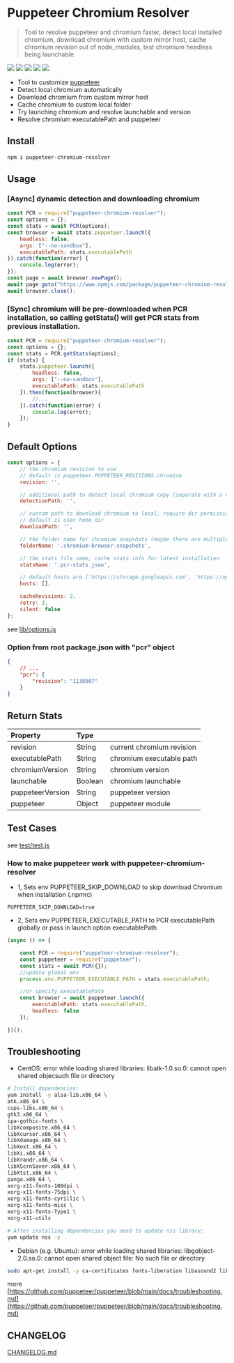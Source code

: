 
# Puppeteer Chromium Resolver
> Tool to resolve puppeteer and chromium faster, detect local installed chromium, download chromium with custom mirror host, cache chromium revision out of node_modules, test chromium headless being launchable.

![](https://img.shields.io/npm/v/puppeteer-chromium-resolver)
![](https://img.shields.io/librariesio/github/cenfun/puppeteer-chromium-resolver)
![](https://img.shields.io/librariesio/dependents/npm/puppeteer-chromium-resolver)
[![](https://badgen.net/npm/dw/puppeteer-chromium-resolver)](https://www.npmjs.com/package/puppeteer-chromium-resolver)
![](https://img.shields.io/github/license/cenfun/puppeteer-chromium-resolver)

* Tool to customize [puppeteer](https://github.com/GoogleChrome/puppeteer)
* Detect local chromium automatically
* Download chromium from custom mirror host
* Cache chromium to custom local folder
* Try launching chromium and resolve launchable and version
* Resolve chromium executablePath and puppeteer


## Install 
```sh
npm i puppeteer-chromium-resolver
```
## Usage
### [Async] dynamic detection and downloading chromium
```js
const PCR = require("puppeteer-chromium-resolver");
const options = {};
const stats = await PCR(options);
const browser = await stats.puppeteer.launch({
    headless: false,
    args: ["--no-sandbox"],
    executablePath: stats.executablePath
}).catch(function(error) {
    console.log(error);
});
const page = await browser.newPage();
await page.goto("https://www.npmjs.com/package/puppeteer-chromium-resolver");
await browser.close();
```

### [Sync] chromium will be pre-downloaded when PCR installation, so calling getStats() will get PCR stats from previous installation.
```js
const PCR = require("puppeteer-chromium-resolver");
const options = {};
const stats = PCR.getStats(options);
if (stats) {
    stats.puppeteer.launch({
        headless: false,
        args: ["--no-sandbox"],
        executablePath: stats.executablePath
    }).then(function(browser){
        //...
    }).catch(function(error) {
        console.log(error);
    });
}
```

## Default Options
```js
const options = {
    // the chromium revision to use
    // default is puppeteer.PUPPETEER_REVISIONS.chromium
    revision: '',

    // additional path to detect local chromium copy (separate with a comma if multiple paths)
    detectionPath: '',

    // custom path to download chromium to local, require dir permission: 0o777
    // default is user home dir
    downloadPath: '',

    // the folder name for chromium snapshots (maybe there are multiple versions)
    folderName: '.chromium-browser-snapshots',

    // the stats file name, cache stats info for latest installation
    statsName: '.pcr-stats.json',

    // default hosts are ['https://storage.googleapis.com', 'https://npmmirror.com/mirrors']
    hosts: [],

    cacheRevisions: 2,
    retry: 3,
    silent: false
};

```
see [lib/options.js](/lib/options.js)

### Option from root package.json with "pcr" object
```json
{
    // ...
    "pcr": {
        "revision": "1138907"
    }
}
```

## Return Stats
|Property        | Type    |                          |
| :--------------| :------ | :----------------------  |
|revision        | String  |current chromium revision |
|executablePath  | String  |chromium executable path  |
|chromiumVersion | String  |chromium version          |
|launchable      | Boolean |chromium launchable       |
|puppeteerVersion| String  |puppeteer version         |
|puppeteer       | Object  |puppeteer module          |


## Test Cases
see [test/test.js](/test/test.js)

### How to make puppeteer work with puppeteer-chromium-resolver
* 1, Sets env PUPPETEER_SKIP_DOWNLOAD to skip download Chromium when installation (.npmrc)
```
PUPPETEER_SKIP_DOWNLOAD=true
```
* 2, Sets env PUPPETEER_EXECUTABLE_PATH to PCR executablePath globally or pass in launch option executablePath
```js
(async () => {

    const PCR = require("puppeteer-chromium-resolver");
    const puppeteer = require("puppeteer");
    const stats = await PCR({});
    //update global env
    process.env.PUPPETEER_EXECUTABLE_PATH = stats.executablePath;

    //or specify executablePath
    const browser = await puppeteer.launch({
        executablePath: stats.executablePath,
        headless: false
    });

})();
```

## Troubleshooting
- CentOS: error while loading shared libraries: libatk-1.0.so.0: cannot open shared objecsuch file or directory
```sh
# Install dependencies:
yum install -y alsa-lib.x86_64 \
atk.x86_64 \
cups-libs.x86_64 \
gtk3.x86_64 \
ipa-gothic-fonts \
libXcomposite.x86_64 \
libXcursor.x86_64 \
libXdamage.x86_64 \
libXext.x86_64 \
libXi.x86_64 \
libXrandr.x86_64 \
libXScrnSaver.x86_64 \
libXtst.x86_64 \
pango.x86_64 \
xorg-x11-fonts-100dpi \
xorg-x11-fonts-75dpi \
xorg-x11-fonts-cyrillic \
xorg-x11-fonts-misc \
xorg-x11-fonts-Type1 \
xorg-x11-utils

# After installing dependencies you need to update nss library:
yum update nss -y
```
- Debian (e.g. Ubuntu): error while loading shared libraries: libgobject-2.0.so.0: cannot open shared object file: No such file or directory
```sh
sudo apt-get install -y ca-certificates fonts-liberation libasound2 libatk-bridge2.0-0 libatk1.0-0 libc6 libcairo2 libcups2 libdbus-1-3 libexpat1 libfontconfig1 libgbm1 libgcc1 libglib2.0-0 libgtk-3-0 libnspr4 libnss3 libpango-1.0-0 libpangocairo-1.0-0 libstdc++6 libx11-6 libx11-xcb1 libxcb1 libxcomposite1 libxcursor1 libxdamage1 libxext6 libxfixes3 libxi6 libxrandr2 libxrender1 libxss1 libxtst6 lsb-release wget xdg-utils
```
more [https://github.com/puppeteer/puppeteer/blob/main/docs/troubleshooting.md](https://github.com/puppeteer/puppeteer/blob/main/docs/troubleshooting.md)

## CHANGELOG 
[CHANGELOG.md](CHANGELOG.md)